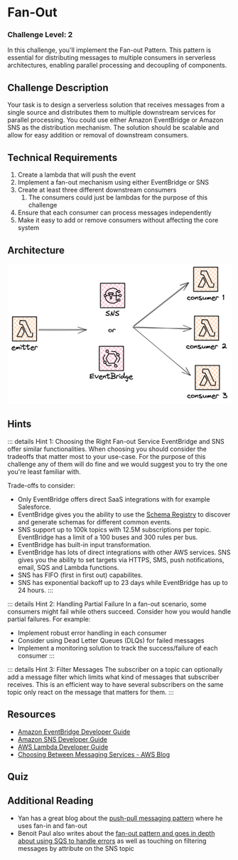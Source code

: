 <script setup>
import Quiz from "../../../components/Quiz.vue"
</script>

# Fan-Out

### Challenge Level: 2

In this challenge, you'll implement the Fan-out Pattern.
This pattern is essential for distributing messages to multiple consumers in serverless architectures, enabling parallel processing and decoupling of components.

## Challenge Description

Your task is to design a serverless solution that receives messages from a single source and distributes them to multiple downstream services for parallel processing.
You could use either Amazon EventBridge or Amazon SNS as the distribution mechanism.
The solution should be scalable and allow for easy addition or removal of downstream consumers.

## Technical Requirements

1. Create a lambda that will push the event
2. Implement a fan-out mechanism using either EventBridge or SNS
3. Create at least three different downstream consumers
   1. The consumers could just be lambdas for the purpose of this challenge
4. Ensure that each consumer can process messages independently
5. Make it easy to add or remove consumers without affecting the core system

## Architecture

![Architecture Diagram](./fan-out.png)

## Hints

::: details Hint 1: Choosing the Right Fan-out Service
EventBridge and SNS offer similar functionalities.
When choosing you should consider the tradeoffs that matter most to your use-case.
For the purpose of this challenge any of them will do fine and we would suggest you to try the one you're least familiar with.

Trade-offs to consider:
- Only EventBridge offers direct SaaS integrations with for example Salesforce.
- EventBridge gives you the ability to use the [Schema Registry]() to discover and generate schemas for different common events.
- SNS support up to 100k topics with 12.5M subscriptions per topic. EventBridge has a limit of a 100 buses and 300 rules per bus.
- EventBridge has built-in input transformation.
- EventBridge has lots of direct integrations with other AWS services. SNS gives you the ability to set targets via HTTPS, SMS, push notifications, email, SQS and Lambda functions.
- SNS has FIFO (first in first out) capabilites.
- SNS has exponential backoff up to 23 days while EventBridge has up to 24 hours.
:::

::: details Hint 2: Handling Partial Failure
In a fan-out scenario, some consumers might fail while others succeed.
Consider how you would handle partial failures.
For example:
- Implement robust error handling in each consumer
- Consider using Dead Letter Queues (DLQs) for failed messages
- Implement a monitoring solution to track the success/failure of each consumer
:::

::: details Hint 3: Filter Messages
The subscriber on a topic can optionally add a message filter which limits what kind of messages that subscriber receives.
This is an efficient way to have several subscribers on the same topic only react on the message that matters for them.
:::

## Resources

- [Amazon EventBridge Developer Guide](https://docs.aws.amazon.com/eventbridge/latest/userguide/what-is-amazon-eventbridge.html)
- [Amazon SNS Developer Guide](https://docs.aws.amazon.com/sns/latest/dg/welcome.html)
- [AWS Lambda Developer Guide](https://docs.aws.amazon.com/lambda/latest/dg/welcome.html)
- [Choosing Between Messaging Services - AWS Blog](https://aws.amazon.com/blogs/compute/choosing-between-messaging-services-for-serverless-applications/)

## Quiz

<Quiz 
  question="What is the main benefit of the Fan-out Pattern?"
  :answers="['Increased security', 'Parallel processing of messages', 'Reduced costs', 'Simplified architecture']"
  :correctAnswer="1"
  :answerInfo="[
    'This is not the main benefit of the Fan-out Pattern.',
    'Correct! The Fan-out Pattern allows multiple consumers to process messages in parallel, improving scalability and performance.',
    'This is not the main benefit of the Fan-out Pattern.',
    'The Fan-out Pattern may actually add some complexity to the architecture, but the benefits often outweigh this.'
    ]"
/>

<Quiz 
  question="What is a key consideration when implementing error handling in a Fan-out Pattern?"
  :answers="['Ignoring all errors', 'Stopping all consumers if one fails', 'Handling partial failures', 'Reducing the number of consumers']"
  :correctAnswer="2"
  :answerInfo="[
  'Ignoring all errors is not a good practice you silly goose.',
  'Stopping all consumers when one fails defeats the purpose of the Fan-out Pattern and reduces system resilience.',
  'Correct! In a Fan-out Pattern, it\'s important to handle partial failures where some consumers might fail while others succeed. This ensures overall system resilience.',
  'Reducing the number of consumers is not a solution to error handling and goes against the scalability benefits of the Fan-out Pattern.'
  ]"
/>

<Quiz 
  question="Which feature can help improve scalability when using SNS in a Fan-out Pattern?"
  :answers="['SNS FIFO Topics', 'SNS Standard Topics', 'SQS Queues in front of Lambda consumers', 'SNS Message Filtering']"
  :correctAnswer="2"
  :answerInfo="[
  'While SNS FIFO Topics ensure ordered message delivery, they don\'t necessarily improve scalability in a Fan-out Pattern.',
  'SNS Standard Topics are used in Fan-out Patterns, but this answer doesn\'t specifically address improving scalability.',
  'Correct! Using SQS Queues in front of Lambda consumers can improve scalability and resilience in a Fan-out Pattern by decoupling the rate of message production from consumption.',
  'SNS Message Filtering can help reduce unnecessary processing, but it doesn\'t directly improve scalability in the way the question is asking.'
  ]"
/>

## Additional Reading

* Yan has a great blog about the [push-pull messaging pattern](https://theburningmonk.com/2018/04/how-to-do-fan-out-and-fan-in-with-aws-lambda/) where he uses fan-in and fan-out
* Benoit Paul also writes about the [fan-out pattern and goes in depth about using SQS to handle errors](https://www.benoitpaul.com/blog/aws/sns-sqs-fanout/) as well as touching on filtering messages by attribute on the SNS topic
